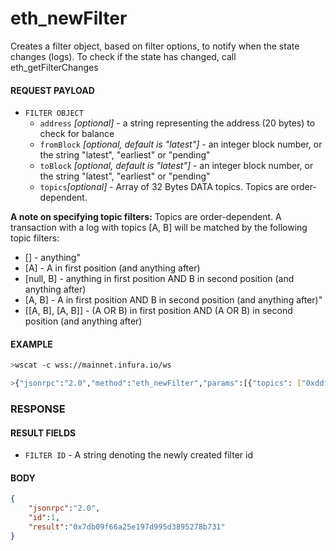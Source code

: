 # eth_newFilter

Creates a filter object, based on filter options, to notify when the state changes (logs). To check if the state has changed, call eth_getFilterChanges

#### REQUEST PAYLOAD
- `FILTER OBJECT`
    - `address` _[optional]_ - a string representing the address (20 bytes) to check for balance
    - `fromBlock` _[optional, default is "latest"]_ - an integer block number, or the string "latest", "earliest" or "pending"
    - `toBlock` _[optional, default is "latest"]_ - an integer block number, or the string "latest", "earliest" or "pending"
    - `topics`_[optional]_ - Array of 32 Bytes DATA topics. Topics are order-dependent.

**A note on specifying topic filters:**
Topics are order-dependent. A transaction with a log with topics [A, B] will be matched by the following topic filters:

- [] - anything"
- [A] - A in first position (and anything after)
- [null, B] - anything in first position AND B in second position (and anything after)
- [A, B] - A in first position AND B in second position (and anything after)"
- \[[A, B], [A, B]] - (A OR B) in first position AND (A OR B) in second position (and anything after)

#### EXAMPLE
```bash
>wscat -c wss://mainnet.infura.io/ws 

>{"jsonrpc":"2.0","method":"eth_newFilter","params":[{"topics": ["0xddf252ad1be2c89b69c2b068fc378daa952ba7f163c4a11628f55a4df523b3ef"]}],"id":1}
```

### RESPONSE

#### RESULT FIELDS
- `FILTER ID` - A string denoting the newly created filter id

#### BODY

```json
{
    "jsonrpc":"2.0",
    "id":1,
    "result":"0x7db09f66a25e197d995d3895278b731"
}
```
